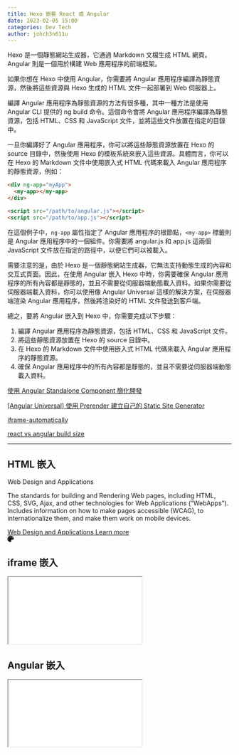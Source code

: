 ```yaml
---
title: Hexo 嵌套 React 或 Angular
date: 2023-02-05 15:00
categories: Dev Tech
author: johch3n611u
---
```


Hexo 是一個靜態網站生成器，它通過 Markdown 文檔生成 HTML 網頁。Angular 則是一個用於構建 Web 應用程序的前端框架。

如果你想在 Hexo 中使用 Angular，你需要將 Angular 應用程序編譯為靜態資源，然後將這些資源與 Hexo 生成的 HTML 文件一起部署到 Web 伺服器上。

編譯 Angular 應用程序為靜態資源的方法有很多種，其中一種方法是使用 Angular CLI 提供的 ng build 命令。這個命令會將 Angular 應用程序編譯為靜態資源，包括 HTML、CSS 和 JavaScript 文件，並將這些文件放置在指定的目錄中。

一旦你編譯好了 Angular 應用程序，你可以將這些靜態資源放置在 Hexo 的 source 目錄中，然後使用 Hexo 的模板系統來嵌入這些資源。具體而言，你可以在 Hexo 的 Markdown 文件中使用嵌入式 HTML 代碼來載入 Angular 應用程序的靜態資源，例如：

```html
<div ng-app="myApp">
  <my-app></my-app>
</div>

<script src="/path/to/angular.js"></script>
<script src="/path/to/app.js"></script>
```

在這個例子中，`ng-app` 屬性指定了 Angular 應用程序的根節點，`<my-app>` 標籤則是 Angular 應用程序中的一個組件。你需要將 angular.js 和 app.js 這兩個 JavaScript 文件放在指定的路徑中，以便它們可以被載入。

需要注意的是，由於 Hexo 是一個靜態網站生成器，它無法支持動態生成的內容和交互式頁面。因此，在使用 Angular 嵌入 Hexo 中時，你需要確保 Angular 應用程序的所有內容都是靜態的，並且不需要從伺服器端動態載入資料。如果你需要從伺服器端載入資料，你可以使用像 Angular Universal 這樣的解決方案，在伺服器端渲染 Angular 應用程序，然後將渲染好的 HTML 文件發送到客戶端。

總之，要將 Angular 嵌入到 Hexo 中，你需要完成以下步驟：

1. 編譯 Angular 應用程序為靜態資源，包括 HTML、CSS 和 JavaScript 文件。
2. 將這些靜態資源放置在 Hexo 的 source 目錄中。
3. 在 Hexo 的 Markdown 文件中使用嵌入式 HTML 代碼來載入 Angular 應用程序的靜態資源。
4. 確保 Angular 應用程序中的所有內容都是靜態的，並且不需要從伺服器端動態載入資料。

[使用 Angular Standalone Component 簡化開發](https://blog.crazyalu.com/2023/04/21/angular-standalone-component/)

[[Angular Universal] 使用 Prerender 建立自己的 Static Site Generator](https://fullstackladder.dev/blog/2021/10/16/static-site-generator-using-angular-universal-prerender/)

[iframe-automatically](https://stackoverflow.com/questions/9975810/make-iframe-automatically-adjust-height-according-to-the-contents-without-using)

[react vs angular build size](https://www.techuz.com/blog/angular-vs-react/)

---

## HTML 嵌入

<div class="card">
	<div class="card__text">
		<p class="card__heading">Web Design and Applications</h3>
		<p>The standards for building and Rendering Web pages, including HTML, CSS, SVG, Ajax, and other technologies for Web Applications (“WebApps”). Includes information on how to make pages accessible (WCAG), to internationalize them, and make them work on mobile devices.</p>
		<a href="#"><span class="visuallyhidden">Web Design and Applications</span> Learn more</a>
	</div>
	<svg class="icon icon--larger" xmlns="http://www.w3.org/2000/svg" focusable="false" aria-hidden="true" viewBox="0 0 512 512" width="1em" height="1em"><defs/><path d="M204.3 5C104.9 24.4 24.8 104.3 5.2 203.4c-37 187 131.7 326.4 258.8 306.7 41.2-6.4 61.4-54.6 42.5-91.7-23.1-45.4 9.9-98.4 60.9-98.4h79.7c35.8 0 64.8-29.6 64.9-65.3C511.5 97.1 368.1-26.9 204.3 5zM96 320c-17.7 0-32-14.3-32-32s14.3-32 32-32 32 14.3 32 32-14.3 32-32 32zm32-128c-17.7 0-32-14.3-32-32s14.3-32 32-32 32 14.3 32 32-14.3 32-32 32zm128-64c-17.7 0-32-14.3-32-32s14.3-32 32-32 32 14.3 32 32-14.3 32-32 32zm128 64c-17.7 0-32-14.3-32-32s14.3-32 32-32 32 14.3 32 32-14.3 32-32 32z"/></svg>
</div>

## iframe 嵌入

<iframe src="/assets/modules/test/components/test/index.html" title="W3Schools Free Online Web Tutorials"></iframe>

## Angular 嵌入

<div class="responsiveIframe">
	<iframe src="/assets/angular/ec/index.html" title="W3Schools Free Online Web Tutorials"></iframe>
</div>
